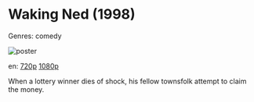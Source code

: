 # Waking Ned (1998)

Genres: comedy

![poster](http://image.tmdb.org/t/p/w500/5rpJUAq2CTRmYUxiWRlrllBsqsx.jpg)

en:
  [720p](magnet:?xt=urn:btih:D144434EB70861A88D9994D1AFEB817E94806500&tr=udp://glotorrents.pw:6969/announce&tr=udp://tracker.opentrackr.org:1337/announce&tr=udp://torrent.gresille.org:80/announce&tr=udp://tracker.openbittorrent.com:80&tr=udp://tracker.coppersurfer.tk:6969&tr=udp://tracker.leechers-paradise.org:6969&tr=udp://p4p.arenabg.ch:1337&tr=udp://tracker.internetwarriors.net:1337)
  [1080p](magnet:?xt=urn:btih:2EC61DF7B87D8765E92C46DA93346AFE05C5507F&tr=udp://glotorrents.pw:6969/announce&tr=udp://tracker.opentrackr.org:1337/announce&tr=udp://torrent.gresille.org:80/announce&tr=udp://tracker.openbittorrent.com:80&tr=udp://tracker.coppersurfer.tk:6969&tr=udp://tracker.leechers-paradise.org:6969&tr=udp://p4p.arenabg.ch:1337&tr=udp://tracker.internetwarriors.net:1337)
  


When a lottery winner dies of shock, his fellow townsfolk attempt to claim the money.